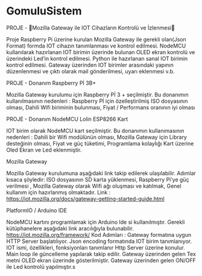 # GomuluSistem

PROJE  - Mozilla Gateway ile IOT Cihazların Kontrolü ve İzlenmesi

 Proje Raspberry Pi üzerine kurulan Mozilla Gateway ile gerekli olan(Json Format) formda IOT cihazın tanımlanması ve kontrol edilmesi.
NodeMCU kullanılarak hazırlanan IOT birimin üzerinde bulunan OLED ekran kontrolü ve üzerindeki Led’in kontrol edilmesi.
Python ile hazırlanan sanal IOT birimin kontrol edilmesi.
Gateway üzerinden IOT birimler arasındaki yapının düzenlenmesi ve çıktı olarak mail gönderilmesi, uyarı eklenmesi v.b.

PROJE  - Donanım
Raspberry Pİ 3B+

Mozilla Gateway kurulumu için Raspberry Pİ 3 + seçilmiştir. Bu donanımın kullanılmasının nedenleri :
Raspberry Pİ için özelleştirilmiş ISO dosyasının olması,
Dahili Wifi  biriminin bulunması,
Fiyat / Performans oranının iyi olması

PROJE  - Donanım 
NodeMCU Lolin ESP8266 Kart

IOT birim olarak NodeMCU kart seçilmiştir. Bu donanımın kullanımasının nedenleri : 
Dahili bir Wifi modülünün olması,
Mozilla Gateway için Library desteğinin olması,
Fiyat ve güç tüketimi,
Programlama kolaylığı
Kart üzerine Oled Ekran ve Led eklenmiştir.

Mozilla Gateway

Mozilla Gateway kurulumuna aşağıdaki link takip edilerek ulaşılabilir. Adımlar kısaca şöyledir:
ISO dosyasının SD karta yüklenmesi,
Raspberry Pi’ye güç verilmesi  ,
Mozilla Gateway olarak Wifi ağı oluşması ve katılmak,
Genel kullanım için hazırlanmış olmaktadır.
Link : https://iot.mozilla.org/docs/gateway-getting-started-guide.html




 PlatformIO / Arduino IDE

NodeMCU kartını programlamak için  Arduino Ide si kullanılmıştır.
Gerekli kütüphanelere aşağıdaki link aracılığıyla bulunabilir.
https://iot.mozilla.org/framework/
Kod Adımları :
Gateway formatına uygun HTTP Server başlatılıyor.
Json encoding formatında IOT birim tanımlanıyor. 
IOT ismi, özellikleri, fonksiyonları tanımlanır 
Http Server üzerine konulur.
Main loop ile güncelleme yapılarak takip edilir.
Gateway üzerinden gelen Tex metni OLED ekran üzerinde gösterilmiştir.
Gateway üzerinden gelen  ON/OFF ile Led kontrolü yapılmıştır.s




